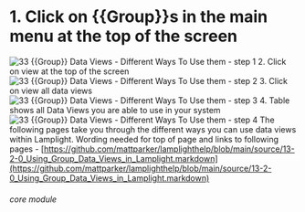 # 1. Click on {{Group}}s in the main menu at the top of the screen

![33 {{Group}} Data Views - Different Ways To Use them - step 1](33_List_Data_Views_-_Different_Ways_To_Use_them_im_1.png)
2. Click on view at the top of the screen
![33 {{Group}} Data Views - Different Ways To Use them - step 2](33_List_Data_Views_-_Different_Ways_To_Use_them_im_2.png)
3. Click on view all data views
![33 {{Group}} Data Views - Different Ways To Use them - step 3](33_List_Data_Views_-_Different_Ways_To_Use_them_im_3.png)
4. Table shows all Data Views you are able to use in your system
![33 {{Group}} Data Views - Different Ways To Use them - step 4](33_List_Data_Views_-_Different_Ways_To_Use_them_im_4.png)
The following pages take you through the different ways you can use data views within Lamplight.
Wording needed for top of page and links to following pages - [https://github.com/mattparker/lamplighthelp/blob/main/source/13-2-0_Using_Group_Data_Views_in_Lamplight.markdown](https://github.com/mattparker/lamplighthelp/blob/main/source/13-2-0_Using_Group_Data_Views_in_Lamplight.markdown)

###### core module
